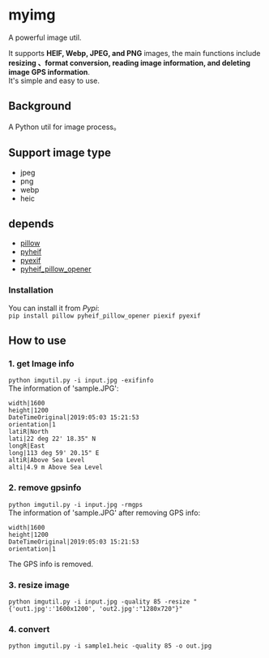 # myimg
A powerful image util.

It supports **HEIF, Webp, JPEG, and PNG** images, the main functions include **resizing 、format conversion, reading image information, and deleting image GPS information**.  
It's simple and easy to use.

## Background
A Python util for image process。

## Support image type
* jpeg
* png
* webp
* heic

## depends
* [pillow](https://pillow.readthedocs.io/en/stable/)
* [pyheif](https://pypi.org/project/pyheif/)
* [pyexif](https://pypi.org/project/pyexif/)
* [pyheif_pillow_opener](https://pypi.org/project/pyheif-pillow-opener/)

### Installation
You can install it from *Pypi*:  
`pip install pillow pyheif_pillow_opener piexif pyexif`

## How to use
### 1. get Image info  
`python imgutil.py -i input.jpg -exifinfo`  
The information of 'sample.JPG':
```
width|1600
height|1200
DateTimeOriginal|2019:05:03 15:21:53
orientation|1
latiR|North
lati|22 deg 22' 18.35" N
longR|East
long|113 deg 59' 20.15" E
altiR|Above Sea Level
alti|4.9 m Above Sea Level
```
### 2. remove gpsinfo  
`python imgutil.py -i input.jpg -rmgps`  
The information of 'sample.JPG' after removing GPS info:
```
width|1600
height|1200
DateTimeOriginal|2019:05:03 15:21:53
orientation|1
```
The GPS info is removed.

### 3. resize image  
``` python imgutil.py -i input.jpg -quality 85 -resize "{'out1.jpg':'1600x1200', 'out2.jpg':"1280x720"}" ```

### 4. convert  
`python imgutil.py -i sample1.heic -quality 85 -o out.jpg`
